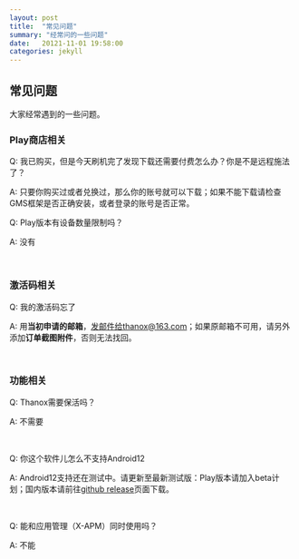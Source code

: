 ```yaml
---
layout: post
title:  "常见问题"
summary: "经常问的一些问题"
date:   20121-11-01 19:58:00
categories: jekyll
---
```

<!-- more -->

## 常见问题
大家经常遇到的一些问题。



### Play商店相关

Q: 我已购买，但是今天刷机完了发现下载还需要付费怎么办？你是不是远程施法了？

A: 只要你购买过或者兑换过，那么你的账号就可以下载；如果不能下载请检查GMS框架是否正确安装，或者登录的账号是否正常。



Q: Play版本有设备数量限制吗？

A: 没有

&nbsp;

### 激活码相关

Q: 我的激活码忘了

A: 用**当初申请的邮箱**，发邮件给thanox@163.com；如果原邮箱不可用，请另外添加**订单截图附件**，否则无法找回。

&nbsp;

### 功能相关

Q: Thanox需要保活吗？

A: 不需要

&nbsp;

Q: 你这个软件儿怎么不支持Android12

A: Android12支持还在测试中。请更新至最新测试版：Play版本请加入beta计划；国内版本请前往[github release](https://github.com/Tornaco/Thanox/releases)页面下载。

&nbsp;

Q: 能和应用管理（X-APM）同时使用吗？

A: 不能

